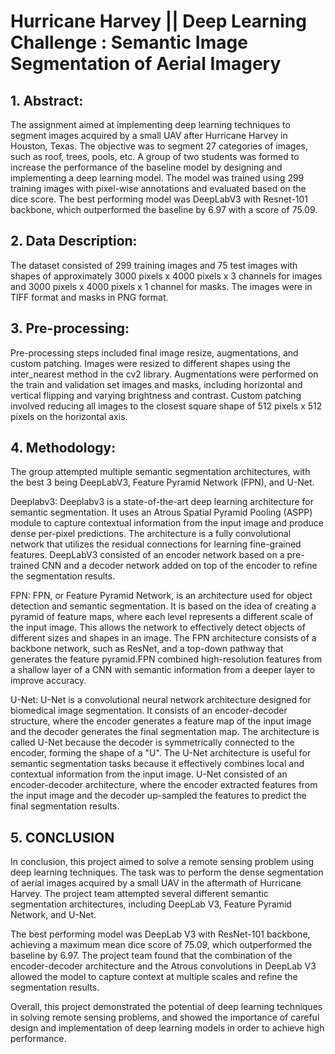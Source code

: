 # Hurricane Harvey || Deep Learning  Challenge : Semantic Image Segmentation of Aerial Imagery
## 1. Abstract:
The assignment aimed at implementing deep learning techniques to segment images acquired by a small UAV after Hurricane Harvey in Houston, Texas. The objective was to segment 27 categories of images, such as roof, trees, pools, etc. A group of two students was formed to increase the performance of the baseline model by designing and implementing a deep learning model. The model was trained using 299 training images with pixel-wise annotations and evaluated based on the dice score. The best performing model was DeepLabV3 with Resnet-101 backbone, which outperformed the baseline by 6.97 with a score of 75.09.

## 2. Data Description:
The dataset consisted of 299 training images and 75 test images with shapes of approximately 3000 pixels x 4000 pixels x 3 channels for images and 3000 pixels x 4000 pixels x 1 channel for masks. The images were in TIFF format and masks in PNG format.

## 3. Pre-processing:
Pre-processing steps included final image resize, augmentations, and custom patching. Images were resized to different shapes using the inter_nearest method in the cv2 library. Augmentations were performed on the train and validation set images and masks, including horizontal and vertical flipping and varying brightness and contrast. Custom patching involved reducing all images to the closest square shape of 512 pixels x 512 pixels on the horizontal axis.

## 4. Methodology:
The group attempted multiple semantic segmentation architectures, with the best 3 being DeepLabV3, Feature Pyramid Network (FPN), and U-Net. 

Deeplabv3: Deeplabv3 is a state-of-the-art deep learning architecture for semantic segmentation. It uses an Atrous Spatial Pyramid Pooling (ASPP) module to capture contextual information from the input image and produce dense per-pixel predictions. The architecture is a fully convolutional network that utilizes the residual connections for learning fine-grained features. DeepLabV3 consisted of an encoder network based on a pre-trained CNN and a decoder network added on top of the encoder to refine the segmentation results. 

FPN: FPN, or Feature Pyramid Network, is an architecture used for object detection and semantic segmentation. It is based on the idea of creating a pyramid of feature maps, where each level represents a different scale of the input image. This allows the network to effectively detect objects of different sizes and shapes in an image. The FPN architecture consists of a backbone network, such as ResNet, and a top-down pathway that generates the feature pyramid.FPN combined high-resolution features from a shallow layer of a CNN with semantic information from a deeper layer to improve accuracy. 

U-Net: U-Net is a convolutional neural network architecture designed for biomedical image segmentation. It consists of an encoder-decoder structure, where the encoder generates a feature map of the input image and the decoder generates the final segmentation map. The architecture is called U-Net because the decoder is symmetrically connected to the encoder, forming the shape of a "U". The U-Net architecture is useful for semantic segmentation tasks because it effectively combines local and contextual information from the input image. U-Net consisted of an encoder-decoder architecture, where the encoder extracted features from the input image and the decoder up-sampled the features to predict the final segmentation results.

## 5. CONCLUSION
In conclusion, this project aimed to solve a remote sensing problem using deep learning techniques. The task was to perform the dense segmentation of aerial images acquired by a small UAV in the aftermath of Hurricane Harvey. The project team attempted several different semantic segmentation architectures, including DeepLab V3, Feature Pyramid Network, and U-Net.

The best performing model was DeepLab V3 with ResNet-101 backbone, achieving a maximum mean dice score of 75.09, which outperformed the baseline by 6.97. The project team found that the combination of the encoder-decoder architecture and the Atrous convolutions in DeepLab V3 allowed the model to capture context at multiple scales and refine the segmentation results.

Overall, this project demonstrated the potential of deep learning techniques in solving remote sensing problems, and showed the importance of careful design and implementation of deep learning models in order to achieve high performance.




